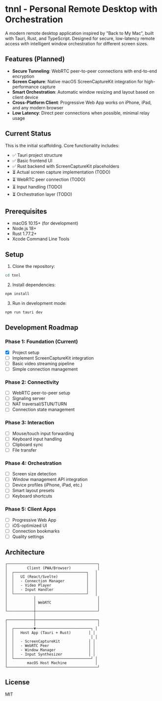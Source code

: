 # tnnl - Personal Remote Desktop with Orchestration

A modern remote desktop application inspired by "Back to My Mac", built with Tauri, Rust, and TypeScript. Designed for secure, low-latency remote access with intelligent window orchestration for different screen sizes.

## Features (Planned)

- **Secure Tunneling**: WebRTC peer-to-peer connections with end-to-end encryption
- **Screen Capture**: Native macOS ScreenCaptureKit integration for high-performance capture
- **Smart Orchestration**: Automatic window resizing and layout based on client device
- **Cross-Platform Client**: Progressive Web App works on iPhone, iPad, and any modern browser
- **Low Latency**: Direct peer connections when possible, minimal relay usage

## Current Status

This is the initial scaffolding. Core functionality includes:
- ✅ Tauri project structure
- ✅ Basic frontend UI
- ✅ Rust backend with ScreenCaptureKit placeholders
- ⏳ Actual screen capture implementation (TODO)
- ⏳ WebRTC peer connection (TODO)
- ⏳ Input handling (TODO)
- ⏳ Orchestration layer (TODO)

## Prerequisites

- macOS 10.15+ (for development)
- Node.js 18+
- Rust 1.77.2+
- Xcode Command Line Tools

## Setup

1. Clone the repository:
```bash
cd tnnl
```

2. Install dependencies:
```bash
npm install
```

3. Run in development mode:
```bash
npm run tauri dev
```

## Development Roadmap

### Phase 1: Foundation (Current)
- [x] Project setup
- [ ] Implement ScreenCaptureKit integration
- [ ] Basic video streaming pipeline
- [ ] Simple connection management

### Phase 2: Connectivity
- [ ] WebRTC peer-to-peer setup
- [ ] Signaling server
- [ ] NAT traversal/STUN/TURN
- [ ] Connection state management

### Phase 3: Interaction
- [ ] Mouse/touch input forwarding
- [ ] Keyboard input handling
- [ ] Clipboard sync
- [ ] File transfer

### Phase 4: Orchestration
- [ ] Screen size detection
- [ ] Window management API integration
- [ ] Device profiles (iPhone, iPad, etc.)
- [ ] Smart layout presets
- [ ] Keyboard shortcuts

### Phase 5: Client Apps
- [ ] Progressive Web App
- [ ] iOS-optimized UI
- [ ] Connection bookmarks
- [ ] Quality settings

## Architecture

```
┌─────────────────────────────────────────┐
│         Client (PWA/Browser)            │
│  ┌─────────────────────────────────┐   │
│  │   UI (React/Svelte)             │   │
│  │   - Connection Manager          │   │
│  │   - Video Player                │   │
│  │   - Input Handler               │   │
│  └─────────────────────────────────┘   │
│            │                            │
│            │ WebRTC                     │
│            │                            │
└────────────┼────────────────────────────┘
             │
┌────────────┼────────────────────────────┐
│            │                            │
│  ┌─────────▼─────────────────────────┐ │
│  │   Host App (Tauri + Rust)        │ │
│  │                                   │ │
│  │   - ScreenCaptureKit             │ │
│  │   - WebRTC Peer                  │ │
│  │   - Window Manager               │ │
│  │   - Input Synthesizer            │ │
│  └───────────────────────────────────┘ │
│         macOS Host Machine             │
└─────────────────────────────────────────┘
```

## License

MIT
